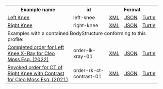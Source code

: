 <table class="list" width="100%">            
   <tr>
     <th>Example name</th>
     <th>id</th>
     <th colspan="3">Format</th>
   </tr>
   <tr>
      <td><a href="BodyStructure-left-knee.html">Left Knee</a></td>
      <td>left-knee</td>
      <td><a href="BodyStructure-left-knee.xml.html">XML</a></td>
      <td><a href="BodyStructure-left-knee.json.html">JSON</a></td>
      <td><a href="BodyStructure-left-knee.ttl.html">Turtle</a></td>
   </tr>
   <tr>
      <td><a href="BodyStructure-right-knee.html">Right Knee</a></td>
      <td>right-knee</td>
      <td><a href="BodyStructure-right-knee.xml.html">XML</a></td>
      <td><a href="BodyStructure-right-knee.json.html">JSON</a></td>
      <td><a href="BodyStructure-right-knee.ttl.html">Turtle</a></td>
   </tr>
   <tr>
      <td colspan="5">Examples with a contained BodyStructure conforming to this profile:</td>
   </tr>
   <tr>
      <td><a href="ServiceRequest-order-lk-xray-01.html">Completed order for Left Knee X-Ray for Cleo Moss Esq. (2022)</a></td>
      <td>order-lk-xray-01</td>
      <td><a href="ServiceRequest-order-lk-xray-01.xml.html">XML</a></td>
      <td><a href="ServiceRequest-order-lk-xray-01.json.html">JSON</a></td>
      <td><a href="ServiceRequest-order-lk-xray-01.ttl.html">Turtle</a></td>
   </tr>
   <tr>
      <td><a href="ServiceRequest-order-rk-ct-contrast-01.html">Revoked order for CT of Right Knee with Contrast for Cleo Moss Esq. (2021)</a></td>
      <td>order-rk-ct-contrast-01</td>
      <td><a href="ServiceRequest-order-rk-ct-contrast-01.xml.html">XML</a></td>
      <td><a href="ServiceRequest-order-rk-ct-contrast-01.json.html">JSON</a></td>
      <td><a href="ServiceRequest-order-rk-ct-contrast-01.ttl.html">Turtle</a></td>
   </tr>
</table>